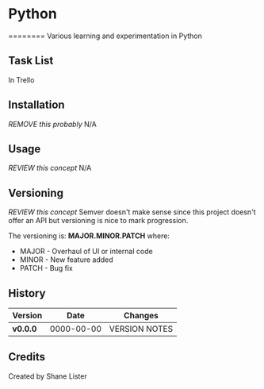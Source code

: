 # Python
========
Various learning and experimentation in Python

## Task List
In Trello

## Installation
*REMOVE this probably*
N/A

## Usage
*REVIEW this concept*
N/A

## Versioning
*REVIEW this concept*
Semver doesn't make sense since this project doesn't offer an API but versioning is nice to mark progression.

The versioning is: **MAJOR.MINOR.PATCH** where:

* MAJOR - Overhaul of UI or internal code
* MINOR - New feature added
* PATCH - Bug fix

## History

| Version | Date | Changes |
| ------- | ---- | ------- |
| **v0.0.0** | 0000-00-00 | VERSION NOTES |

## Credits

Created by Shane Lister